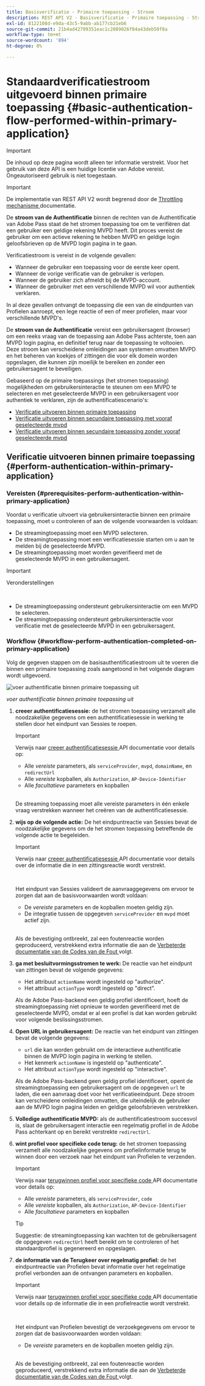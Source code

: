 ```yaml
---
title: Basisverificatie - Primaire toepassing - Stroom
description: REST API V2 - Basisverificatie - Primaire toepassing - Stroom
exl-id: 8122108d-e9da-43c5-9abb-ab177cb21eb6
source-git-commit: 21b4ad42709351eac1c2089026f84a43deb50f8a
workflow-type: tm+mt
source-wordcount: '894'
ht-degree: 0%

---
```


# Standaardverificatiestroom uitgevoerd binnen primaire toepassing {#basic-authentication-flow-performed-within-primary-application}

>[!IMPORTANT]
>
> De inhoud op deze pagina wordt alleen ter informatie verstrekt. Voor het gebruik van deze API is een huidige licentie van Adobe vereist. Ongeautoriseerd gebruik is niet toegestaan.

>[!IMPORTANT]
>
> De implementatie van REST API V2 wordt begrensd door de [ Throttling mechanisme ](/help/authentication/throttling-mechanism.md) documentatie.

De **stroom van de Authentificatie** binnen de rechten van de Authentificatie van Adobe Pass staat de het stromen toepassing toe om te verifiëren dat een gebruiker een geldige rekening MVPD heeft. Dit proces vereist de gebruiker om een actieve rekening te hebben MVPD en geldige login geloofsbrieven op de MVPD login pagina in te gaan.

Verificatiestroom is vereist in de volgende gevallen:

* Wanneer de gebruiker een toepassing voor de eerste keer opent.
* Wanneer de vorige verificatie van de gebruiker is verlopen.
* Wanneer de gebruiker zich afmeldt bij de MVPD-account.
* Wanneer de gebruiker met een verschillende MVPD wil voor authentiek verklaren.

In al deze gevallen ontvangt de toepassing die een van de eindpunten van Profielen aanroept, een lege reactie of een of meer profielen, maar voor verschillende MVPD&#39;s.

De **stroom van de Authentificatie** vereist een gebruikersagent (browser) om een reeks vraag van de toepassing aan Adobe Pass achterste, toen aan MVPD login pagina, en definitief terug naar de toepassing te voltooien. Deze stroom kan verscheidene omleidingen aan systemen omvatten MVPD en het beheren van koekjes of zittingen die voor elk domein worden opgeslagen, die kunnen zijn moeilijk te bereiken en zonder een gebruikersagent te beveiligen.

Gebaseerd op de primaire toepassings (het stromen toepassing) mogelijkheden om gebruikersinteractie te steunen om een MVPD te selecteren en met geselecteerde MVPD in een gebruikersagent voor authentiek te verklaren, zijn de authentificatiescenario&#39;s:

* [Verificatie uitvoeren binnen primaire toepassing](./rest-api-v2-basic-authentication-primary-application-flow.md)
* [Verificatie uitvoeren binnen secundaire toepassing met vooraf geselecteerde mvpd](./rest-api-v2-basic-authentication-secondary-application-flow.md)
* [Verificatie uitvoeren binnen secundaire toepassing zonder vooraf geselecteerde mvpd](./rest-api-v2-basic-authentication-secondary-application-flow.md)

## Verificatie uitvoeren binnen primaire toepassing {#perform-authentication-within-primary-application}

### Vereisten {#prerequisites-perform-authentication-within-primary-application}

Voordat u verificatie uitvoert via gebruikersinteractie binnen een primaire toepassing, moet u controleren of aan de volgende voorwaarden is voldaan:

* De streamingtoepassing moet een MVPD selecteren.
* De streamingtoepassing moet een verificatiesessie starten om u aan te melden bij de geselecteerde MVPD.
* De streamingtoepassing moet worden geverifieerd met de geselecteerde MVPD in een gebruikersagent.

>[!IMPORTANT]
>
> Veronderstellingen
>
> <br/>
> 
> * De streamingtoepassing ondersteunt gebruikersinteractie om een MVPD te selecteren.
> * De streamingtoepassing ondersteunt gebruikersinteractie voor verificatie met de geselecteerde MVPD in een gebruikersagent.

### Workflow {#workflow-perform-authentication-completed-on-primary-application}

Volg de gegeven stappen om de basisauthentificatiestroom uit te voeren die binnen een primaire toepassing zoals aangetoond in het volgende diagram wordt uitgevoerd.

![ voer authentificatie binnen primaire toepassing uit ](../../../assets/rest-api-v2/flows/basic-access-flows/rest-api-v2-perform-authentication-within-primary-application.png)

*voer authentificatie binnen primaire toepassing uit*

1. **creeer authentificatiesessie:** de het stromen toepassing verzamelt alle noodzakelijke gegevens om een authentificatiesessie in werking te stellen door het eindpunt van Sessies te roepen.

   >[!IMPORTANT]
   >
   > Verwijs naar [ creeer authentificatiesessie ](../../apis/sessions-apis/rest-api-v2-sessions-apis-create-authentication-session.md) API documentatie voor details op:
   > 
   > * Alle _vereiste_ parameters, als `serviceProvider`, `mvpd`, `domainName`, en `redirectUrl`
   > * Alle _vereiste_ kopballen, als `Authorization`, `AP-Device-Identifier`
   > * Alle _facultatieve_ parameters en kopballen
   > 
   > <br/>
   > 
   > De streaming toepassing moet alle vereiste parameters in één enkele vraag verstrekken wanneer het creëren van de authentificatiesessie.

1. **wijs op de volgende actie:** De het eindpuntreactie van Sessies bevat de noodzakelijke gegevens om de het stromen toepassing betreffende de volgende actie te begeleiden.

   >[!IMPORTANT]
   >
   > Verwijs naar [ creeer authentificatiesessie ](../../apis/sessions-apis/rest-api-v2-sessions-apis-create-authentication-session.md) API documentatie voor details over de informatie die in een zittingsreactie wordt verstrekt.
   > 
   > <br/>
   > 
   > Het eindpunt van Sessies valideert de aanvraaggegevens om ervoor te zorgen dat aan de basisvoorwaarden wordt voldaan:
   >
   > * De _vereiste_ parameters en de kopballen moeten geldig zijn.
   > * De integratie tussen de opgegeven `serviceProvider` en `mvpd` moet actief zijn.
   > 
   > <br/>
   > 
   > Als de bevestiging ontbreekt, zal een foutenreactie worden geproduceerd, verstrekkend extra informatie die aan de [ Verbeterde documentatie van de Codes van de Fout ](../../../enhanced-error-codes.md) volgt.

1. **ga met besluitvormingsstromen te werk:** De reactie van het eindpunt van zittingen bevat de volgende gegevens:
   * Het attribuut `actionName` wordt ingesteld op &quot;authorize&quot;.
   * Het attribuut `actionType` wordt ingesteld op &quot;direct&quot;.

   Als de Adobe Pass-backend een geldig profiel identificeert, hoeft de streamingtoepassing niet opnieuw te worden geverifieerd met de geselecteerde MVPD, omdat er al een profiel is dat kan worden gebruikt voor volgende beslissingsstromen.

1. **Open URL in gebruikersagent:** De reactie van het eindpunt van zittingen bevat de volgende gegevens:
   * `url` die kan worden gebruikt om de interactieve authentificatie binnen de MVPD login pagina in werking te stellen.
   * Het kenmerk `actionName` is ingesteld op &quot;authenticate&quot;.
   * Het attribuut `actionType` wordt ingesteld op &quot;interactive&quot;.

   Als de Adobe Pass-backend geen geldig profiel identificeert, opent de streamingtoepassing een gebruikersagent om de opgegeven `url` te laden, die een aanvraag doet voor het verificatieeindpunt. Deze stroom kan verscheidene omleidingen omvatten, die uiteindelijk de gebruiker aan de MVPD login pagina leiden en geldige geloofsbrieven verstrekken.

1. **Volledige authentificatie MVPD:** als de authentificatiestroom succesvol is, slaat de gebruikersagent interactie een regelmatig profiel in de Adobe Pass achterkant op en bereikt verstrekte `redirectUrl`.

1. **wint profiel voor specifieke code terug:** de het stromen toepassing verzamelt alle noodzakelijke gegevens om profielinformatie terug te winnen door een verzoek naar het eindpunt van Profielen te verzenden.

   >[!IMPORTANT]
   >
   > Verwijs naar [ terugwinnen profiel voor specifieke code ](../../apis/profiles-apis/rest-api-v2-profiles-apis-retrieve-profile-for-specific-code.md) API documentatie voor details op:
   >
   > * Alle _vereiste_ parameters, als `serviceProvider`, `code`
   > * Alle _vereiste_ kopballen, als `Authorization`, `AP-Device-Identifier`
   > * Alle _facultatieve_ parameters en kopballen

   >[!TIP]
   >
   > Suggestie: de streamingtoepassing kan wachten tot de gebruikersagent de opgegeven `redirectUrl` heeft bereikt om te controleren of het standaardprofiel is gegenereerd en opgeslagen.

1. **de informatie van de Terugkeer over regelmatig profiel:** de het eindpuntreactie van Profielen bevat informatie over het regelmatige profiel verbonden aan de ontvangen parameters en kopballen.

   >[!IMPORTANT]
   >
   > Verwijs naar [ terugwinnen profiel voor specifieke code ](../../apis/profiles-apis/rest-api-v2-profiles-apis-retrieve-profile-for-specific-code.md) API documentatie voor details op de informatie die in een profielreactie wordt verstrekt.
   > 
   > <br/>
   > 
   > Het eindpunt van Profielen bevestigt de verzoekgegevens om ervoor te zorgen dat de basisvoorwaarden worden voldaan:
   >
   > * De _vereiste_ parameters en de kopballen moeten geldig zijn.
   >
   > <br/>
   > 
   > Als de bevestiging ontbreekt, zal een foutenreactie worden geproduceerd, verstrekkend extra informatie die aan de [ Verbeterde documentatie van de Codes van de Fout ](../../../enhanced-error-codes.md) volgt.
